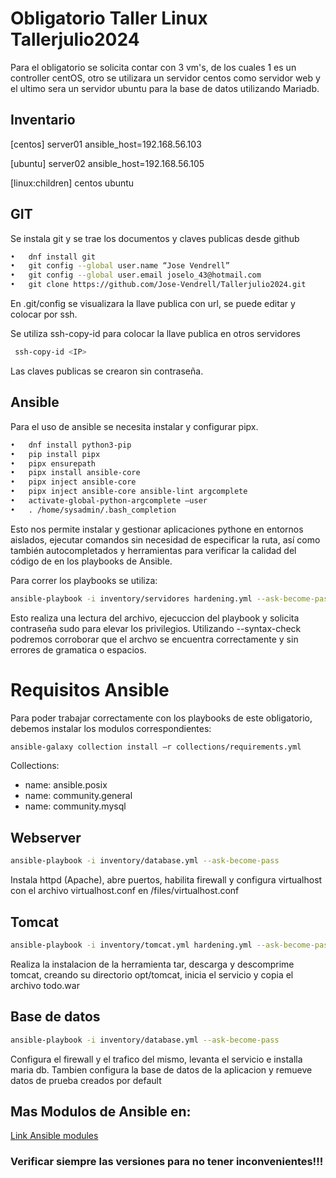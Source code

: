 # Obligatorio Taller Linux Tallerjulio2024

Para el obligatorio se solicita contar con 3 vm's, de los cuales 1 es un controller centOS, otro se utilizara un servidor centos como servidor web y el ultimo sera un servidor ubuntu para la base de datos utilizando Mariadb.

## Inventario
[centos]
server01 ansible_host=192.168.56.103

[ubuntu]
server02 ansible_host=192.168.56.105

[linux:children]
centos
ubuntu

## GIT
Se instala git y se trae los documentos y claves publicas desde github
```bash
•	dnf install git
•	git config --global user.name “Jose Vendrell”
•	git config --global user.email joselo_43@hotmail.com
•	git clone https://github.com/Jose-Vendrell/Tallerjulio2024.git 
```
En .git/config se visualizara la llave publica con url, se puede editar y colocar por ssh.
 
Se utiliza ssh-copy-id para colocar la llave publica en otros servidores
```bash
 ssh-copy-id <IP>
```
Las claves publicas se crearon sin contraseña.
## Ansible
Para el uso de ansible se necesita instalar y configurar pipx.
```bash
•	dnf install python3-pip
•	pip install pipx 
•	pipx ensurepath 
•	pipx install ansible-core 
•	pipx inject ansible-core 
•	pipx inject ansible-core ansible-lint argcomplete 
•	activate-global-python-argcomplete –user 
•	. /home/sysadmin/.bash_completion 
```
Esto nos permite instalar y gestionar aplicaciones pythone en entornos aislados, ejecutar comandos sin necesidad de especificar la ruta, así como también autocompletados y herramientas para verificar la calidad del código de en los playbooks de Ansible.

Para correr los playbooks se utiliza:
```bash 
ansible-playbook -i inventory/servidores hardening.yml --ask-become-pass
```
Esto realiza una lectura del archivo, ejecuccion del playbook y solicita contraseña sudo para elevar los privilegios. 
Utilizando --syntax-check podremos corroborar que el archvo se encuentra correctamente y sin errores de gramatica o espacios.

# Requisitos Ansible
Para poder trabajar correctamente con los playbooks de este obligatorio, debemos instalar los modulos correspondientes:
```bash
ansible-galaxy collection install –r collections/requirements.yml
```
Collections:
  - name: ansible.posix
  - name: community.general
  - name: community.mysql 

## Webserver
```bash 
ansible-playbook -i inventory/database.yml --ask-become-pass
```
Instala httpd (Apache), abre puertos, habilita firewall y configura virtualhost con el archivo virtualhost.conf en /files/virtualhost.conf
## Tomcat
```bash 
ansible-playbook -i inventory/tomcat.yml hardening.yml --ask-become-pass
```
Realiza la instalacion de la herramienta tar, descarga y descomprime tomcat, creando su directorio opt/tomcat, inicia el servicio y copia el archivo todo.war
## Base de datos
```bash 
ansible-playbook -i inventory/database.yml --ask-become-pass
```
Configura el firewall y el trafico del mismo, levanta el servicio e installa maria db. 
Tambien configura la base de datos de la aplicacion y remueve datos de prueba creados por default

## Mas Modulos de Ansible en:
[Link Ansible modules](https://docs.ansible.com/ansible/2.9/modules/list_of_all_modules.html)
### Verificar siempre las versiones para no tener inconvenientes!!!
